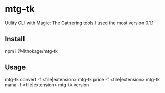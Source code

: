 # mtg-tk

Utility CLI with Magic: The Gathering tools I used the most
version 0.1.1

## Install
npm i @4thokage/mtg-tk

## Usage
mtg-tk convert -f <file|extension>
mtg-tk price -f <file|extension>
mtg-tk mana -f <file|extension>
mtg-tk version
